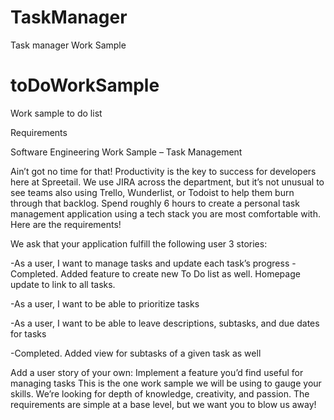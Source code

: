 # TaskManager
Task manager Work Sample

# toDoWorkSample
Work sample to do list

Requirements

Software Engineering Work Sample – Task Management

Ain’t got no time for that! Productivity is the key to success for developers here at Spreetail. We use JIRA across the department, but it’s not unusual to see teams also using Trello, Wunderlist, or Todoist to help them burn through that backlog. 
Spend roughly 6 hours to create a personal task management application using a tech stack you are most comfortable with. 
Here are the requirements!

We ask that your application fulfill the following user 3 stories: 

 -As a user, I want to manage tasks and update each task’s progress
  -Completed. Added feature to create new To Do list as well. Homepage update to link to all tasks.

 -As a user, I want to be able to prioritize tasks

 -As a user, I want to be able to leave descriptions, subtasks, and due dates for tasks
 
  -Completed. Added view for subtasks of a given task as well

Add a user story of your own:
Implement a feature you’d find useful for managing tasks
This is the one work sample we will be using to gauge your skills. We’re looking for depth of knowledge, creativity, and passion. The requirements are simple at a base level, but we want you to blow us away!


